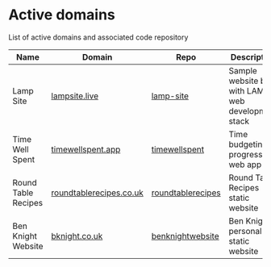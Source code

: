 # Active domains
List of active domains and associated code repository

| Name                | Domain                                             | Repo                                                                   | Description                                          |
|---------------------|----------------------------------------------------|------------------------------------------------------------------------|------------------------------------------------------|
| Lamp Site           | [lampsite.live](lampsite.live)                     | [lamp-site](https://github.com/benknight135/lamp-site)                 | Sample website built with LAMP web development stack |
| Time Well Spent     | [timewellspent.app](timewellspent.app)             | [timewellspent](https://github.com/benknight135/timewellspent])        | Time budgeting progressive web app                   |
| Round Table Recipes | [roundtablerecipes.co.uk](roundtablerecipes.co.uk) | [roundtablerecipes](https://github.com/benknight135/roundtablerecipes) | Round Table Recipes static website                   |
| Ben Knight Website  | [bknight.co.uk](bknight.co.uk)                     | [benknightwebsite](https://github.com/benknight135/benknightwebsite)   | Ben Knight personal static website                   |
